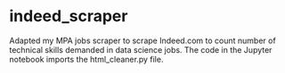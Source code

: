 # indeed_scraper
Adapted my MPA jobs scraper to scrape Indeed.com to count number of technical skills demanded in data science jobs. The code in the Jupyter notebook imports the html_cleaner.py file. 
